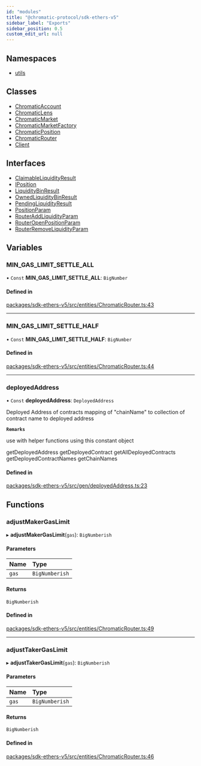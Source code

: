 ```yaml
---
id: "modules"
title: "@chromatic-protocol/sdk-ethers-v5"
sidebar_label: "Exports"
sidebar_position: 0.5
custom_edit_url: null
---
```


## Namespaces

- [utils](namespaces/utils.md)

## Classes

- [ChromaticAccount](classes/ChromaticAccount.md)
- [ChromaticLens](classes/ChromaticLens.md)
- [ChromaticMarket](classes/ChromaticMarket.md)
- [ChromaticMarketFactory](classes/ChromaticMarketFactory.md)
- [ChromaticPosition](classes/ChromaticPosition.md)
- [ChromaticRouter](classes/ChromaticRouter.md)
- [Client](classes/Client.md)

## Interfaces

- [ClaimableLiquidityResult](interfaces/ClaimableLiquidityResult.md)
- [IPosition](interfaces/IPosition.md)
- [LiquidityBinResult](interfaces/LiquidityBinResult.md)
- [OwnedLiquidityBinResult](interfaces/OwnedLiquidityBinResult.md)
- [PendingLiquidityResult](interfaces/PendingLiquidityResult.md)
- [PositionParam](interfaces/PositionParam.md)
- [RouterAddLiquidityParam](interfaces/RouterAddLiquidityParam.md)
- [RouterOpenPositionParam](interfaces/RouterOpenPositionParam.md)
- [RouterRemoveLiquidityParam](interfaces/RouterRemoveLiquidityParam.md)

## Variables

### MIN\_GAS\_LIMIT\_SETTLE\_ALL

• `Const` **MIN\_GAS\_LIMIT\_SETTLE\_ALL**: `BigNumber`

#### Defined in

[packages/sdk-ethers-v5/src/entities/ChromaticRouter.ts:43](https://github.com/chromatic-protocol/sdk/blob/47cfb13/packages/sdk-ethers-v5/src/entities/ChromaticRouter.ts#L43)

___

### MIN\_GAS\_LIMIT\_SETTLE\_HALF

• `Const` **MIN\_GAS\_LIMIT\_SETTLE\_HALF**: `BigNumber`

#### Defined in

[packages/sdk-ethers-v5/src/entities/ChromaticRouter.ts:44](https://github.com/chromatic-protocol/sdk/blob/47cfb13/packages/sdk-ethers-v5/src/entities/ChromaticRouter.ts#L44)

___

### deployedAddress

• `Const` **deployedAddress**: `DeployedAddress`

Deployed Address of contracts
mapping of "chainName" to collection of contract name to deployed address

**`Remarks`**

use with helper functions using this constant object

getDeployedAddress
getDeployedContract
getAllDeployedContracts
getDeployedContractNames
getChainNames

#### Defined in

[packages/sdk-ethers-v5/src/gen/deployedAddress.ts:23](https://github.com/chromatic-protocol/sdk/blob/47cfb13/packages/sdk-ethers-v5/src/gen/deployedAddress.ts#L23)

## Functions

### adjustMakerGasLimit

▸ **adjustMakerGasLimit**(`gas`): `BigNumberish`

#### Parameters

| Name | Type |
| :------ | :------ |
| `gas` | `BigNumberish` |

#### Returns

`BigNumberish`

#### Defined in

[packages/sdk-ethers-v5/src/entities/ChromaticRouter.ts:49](https://github.com/chromatic-protocol/sdk/blob/47cfb13/packages/sdk-ethers-v5/src/entities/ChromaticRouter.ts#L49)

___

### adjustTakerGasLimit

▸ **adjustTakerGasLimit**(`gas`): `BigNumberish`

#### Parameters

| Name | Type |
| :------ | :------ |
| `gas` | `BigNumberish` |

#### Returns

`BigNumberish`

#### Defined in

[packages/sdk-ethers-v5/src/entities/ChromaticRouter.ts:46](https://github.com/chromatic-protocol/sdk/blob/47cfb13/packages/sdk-ethers-v5/src/entities/ChromaticRouter.ts#L46)
